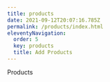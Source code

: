 ```yaml
---
title: products
date: 2021-09-12T20:07:16.785Z
permalink: /products/index.html
eleventyNavigation:
  order: 5
  key: products
  title: Add Products
---
```

Products